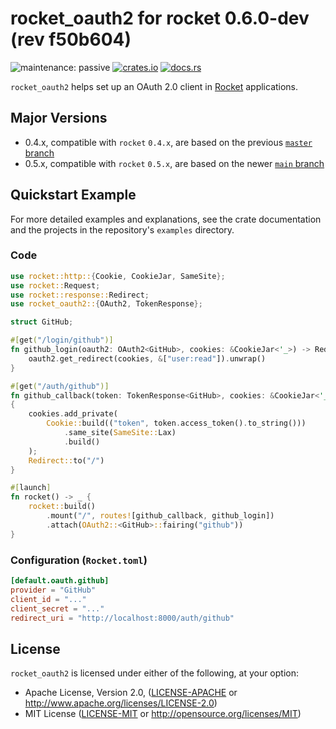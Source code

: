 # rocket_oauth2 for rocket 0.6.0-dev (rev f50b604)

![maintenance: passive](https://img.shields.io/badge/maintenance-passive-orange)
[![crates.io](https://img.shields.io/crates/v/rocket_oauth2)](https://crates.io/crates/rocket_oauth2)
[![docs.rs](https://docs.rs/rocket_oauth2/badge.svg)](https://docs.rs/rocket_oauth2/)

`rocket_oauth2` helps set up an OAuth 2.0 client in [Rocket](https://rocket.rs)
applications.

## Major Versions

* 0.4.x, compatible with `rocket` `0.4.x`, are based on the previous [`master` branch](https://github.com/jebrosen/rocket_oauth2/tree/master)
* 0.5.x, compatible with `rocket` `0.5.x`, are based on the newer [`main` branch](https://github.com/jebrosen/rocket_oauth2/tree/main)

## Quickstart Example

For more detailed examples and explanations, see the crate documentation and the
projects in the repository's `examples` directory.

### Code

```rust
use rocket::http::{Cookie, CookieJar, SameSite};
use rocket::Request;
use rocket::response::Redirect;
use rocket_oauth2::{OAuth2, TokenResponse};

struct GitHub;

#[get("/login/github")]
fn github_login(oauth2: OAuth2<GitHub>, cookies: &CookieJar<'_>) -> Redirect {
    oauth2.get_redirect(cookies, &["user:read"]).unwrap()
}

#[get("/auth/github")]
fn github_callback(token: TokenResponse<GitHub>, cookies: &CookieJar<'_>) -> Redirect
{
    cookies.add_private(
        Cookie::build(("token", token.access_token().to_string()))
            .same_site(SameSite::Lax)
            .build()
    );
    Redirect::to("/")
}

#[launch]
fn rocket() -> _ {
    rocket::build()
        .mount("/", routes![github_callback, github_login])
        .attach(OAuth2::<GitHub>::fairing("github"))
}
```

### Configuration (`Rocket.toml`)

```toml
[default.oauth.github]
provider = "GitHub"
client_id = "..."
client_secret = "..."
redirect_uri = "http://localhost:8000/auth/github"
```

## License

`rocket_oauth2` is licensed under either of the following, at your option:

 * Apache License, Version 2.0, ([LICENSE-APACHE](LICENSE-APACHE) or http://www.apache.org/licenses/LICENSE-2.0)
 * MIT License ([LICENSE-MIT](LICENSE-MIT) or http://opensource.org/licenses/MIT)
